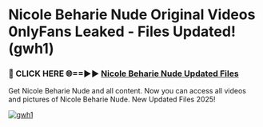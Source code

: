 # Nicole Beharie Nude Original Videos 0nlyFans Leaked - Files Updated! (gwh1)

<h3>🔴 CLICK HERE 🌐==►► <a href="https://tinyurl.com/52m3yx9h" rel="nofollow">Nicole Beharie Nude Updated Files</a></h3>

Get Nicole Beharie Nude and all content. Now you can access all videos and pictures of Nicole Beharie Nude. New Updated Files 2025!

[![gwh1](https://i.imgur.com/TnHtlc8.gif)](https://tinyurl.com/52m3yx9h)
